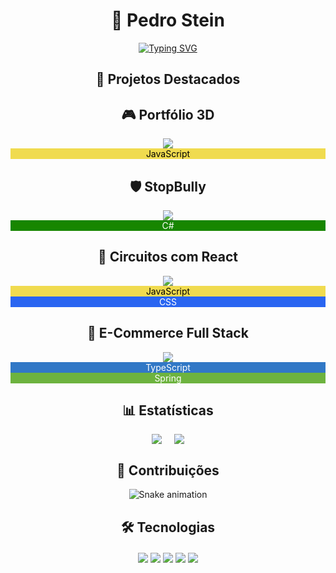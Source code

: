 <div align="center">

# 🚀 Pedro Stein 
[![Typing SVG](https://readme-typing-svg.demolab.com?font=Fira+Code&size=30&duration=4000&pause=1000&color=22D3E6&width=435&lines=Full+Stack+Developer;Open+Source+Contributor;Tech+Enthusiast)](https://git.io/typing-svg)

## 🌟 Projetos Destacados

<div class="repo-card">
  <h2>🎮 Portfólio 3D</h2>
  <a href="https://github.com/Pedro6Stein/Portifolio_3D">
    <img src="https://github-readme-stats.vercel.app/api/pin/?username=Pedro6Stein&repo=Portifolio_3D&theme=radical">
  </a>
  <div class="tech-badge" style="background: #f0db4f; color: black;">JavaScript</div>
</div>

<div class="repo-card">
  <h2>🛡 StopBully</h2>
  <a href="https://github.com/Pedro6Stein/StopBully">
    <img src="https://github-readme-stats.vercel.app/api/pin/?username=Pedro6Stein&repo=StopBully&theme=radical">
  </a>
  <div class="tech-badge" style="background: #178600; color: white;">C#</div>
</div>

<div class="repo-card">
  <h2>🔌 Circuitos com React</h2>
  <a href="https://github.com/Pedro6Stein/CircuitosComReact">
    <img src="https://github-readme-stats.vercel.app/api/pin/?username=Pedro6Stein&repo=CircuitosComReact&theme=radical">
  </a>
  <div class="tech-badge" style="background: #f0db4f; color: black;">JavaScript</div>
  <div class="tech-badge" style="background: #2965f1; color: white;">CSS</div>
</div>

<div class="repo-card">
  <h2>🛒 E-Commerce Full Stack</h2>
  <a href="https://github.com/Pedro6Stein/Full-Stack-E-commerce">
    <img src="https://github-readme-stats.vercel.app/api/pin/?username=Pedro6Stein&repo=Full-Stack-E-commerce&theme=radical">
  </a>
  <div class="tech-badge" style="background: #3178c6; color: white;">TypeScript</div>
  <div class="tech-badge" style="background: #6DB33F; color: white;">Spring</div>
</div>

## 📊 Estatísticas

<div style="display: flex; justify-content: center; gap: 20px; flex-wrap: wrap;">
  <img src="https://github-readme-stats.vercel.app/api?username=Pedro6Stein&show_icons=true&theme=radical">
  <img src="https://github-readme-stats.vercel.app/api/top-langs/?username=Pedro6Stein&layout=compact&theme=radical">
</div>

## 🐍 Contribuições
![Snake animation](https://github.com/Pedro6Stein/Pedro6Stein/blob/output/github-contribution-grid-snake.svg)

## 🛠 Tecnologias
<div style="margin: 20px 0;">
  <img src="https://img.shields.io/badge/JavaScript-ES6+-yellow?logo=javascript">
  <img src="https://img.shields.io/badge/Java-17-orange?logo=openjdk">
  <img src="https://img.shields.io/badge/Python-3-blue?logo=python">
  <img src="https://img.shields.io/badge/Spring_Boot-3.0-green?logo=spring">
  <img src="https://img.shields.io/badge/React-18-cyan?logo=react">
</div>

</div>
